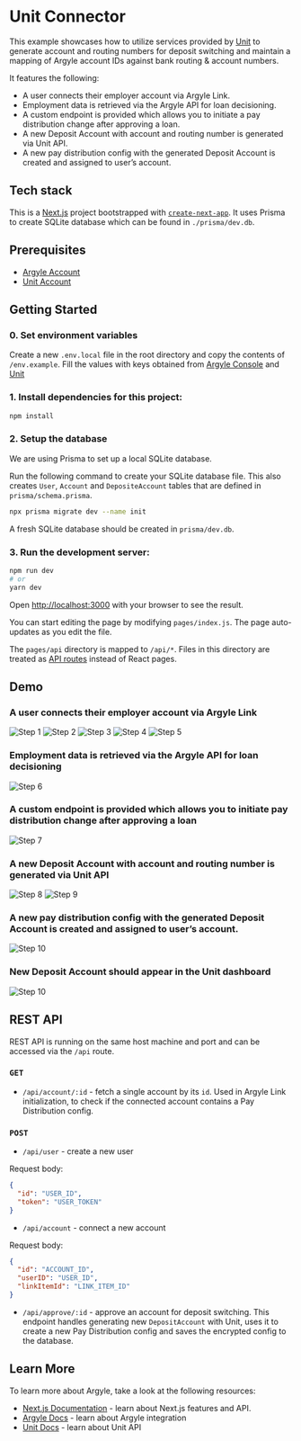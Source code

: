 # Unit Connector

This example showcases how to utilize services provided by [Unit](https://www.unit.co/) to generate account and routing numbers for deposit switching and maintain a mapping of Argyle account IDs against bank routing & account numbers.

It features the following:

- A user connects their employer account via Argyle Link.
- Employment data is retrieved via the Argyle API for loan decisioning.
- A custom endpoint is provided which allows you to initiate a pay distribution change after approving a loan.
- A new Deposit Account with account and routing number is generated via Unit API.
- A new pay distribution config with the generated Deposit Account is created and assigned to user’s account.

## Tech stack

This is a [Next.js](https://nextjs.org/) project bootstrapped with [`create-next-app`](https://github.com/vercel/next.js/tree/canary/packages/create-next-app). It uses Prisma to create SQLite database which can be found in `./prisma/dev.db`.

## Prerequisites

- [Argyle Account](https://console.argyle.com/sign-up)
- [Unit Account](https://www.unit.co/)

## Getting Started

### 0. Set environment variables

Create a new `.env.local` file in the root directory and copy the contents of `/env.example`. Fill the values with keys obtained from [Argyle Console](https://console.argyle.com/api-keys) and [Unit](https://app.s.unit.sh/api-tokens)

### 1. Install dependencies for this project:

```bash
npm install
```

### 2. Setup the database

We are using Prisma to set up a local SQLite database.

Run the following command to create your SQLite database file. This also creates `User`, `Account` and `DepositeAccount` tables that are defined in `prisma/schema.prisma`.

```bash
npx prisma migrate dev --name init
```

A fresh SQLite database should be created in `prisma/dev.db`.

### 3. Run the development server:

```bash
npm run dev
# or
yarn dev
```

Open [http://localhost:3000](http://localhost:3000) with your browser to see the result.

You can start editing the page by modifying `pages/index.js`. The page auto-updates as you edit the file.

The `pages/api` directory is mapped to `/api/*`. Files in this directory are treated as [API routes](https://nextjs.org/docs/api-routes/introduction) instead of React pages.

## Demo

### A user connects their employer account via Argyle Link

![Step 1](./assets/001.png)
![Step 2](./assets/002.png)
![Step 3](./assets/003.png)
![Step 4](./assets/004.png)
![Step 5](./assets/005.png)

### Employment data is retrieved via the Argyle API for loan decisioning

![Step 6](./assets/006.png)

### A custom endpoint is provided which allows you to initiate pay distribution change after approving a loan

![Step 7](./assets/007.png)

### A new Deposit Account with account and routing number is generated via Unit API

![Step 8](./assets/008.png)
![Step 9](./assets/009.png)

### A new pay distribution config with the generated Deposit Account is created and assigned to user’s account.

![Step 10](./assets/010.png)

### New Deposit Account should appear in the Unit dashboard

![Step 10](./assets/011.png)

## REST API

REST API is running on the same host machine and port and can be accessed via the `/api` route.

### `GET`

- `/api/account/:id` - fetch a single account by its `id`. Used in Argyle Link initialization, to check if the connected account contains a Pay Distribution config.

### `POST`

- `/api/user` - create a new user

Request body:

```json
{
  "id": "USER_ID",
  "token": "USER_TOKEN"
}
```

- `/api/account` - connect a new account

Request body:

```json
{
  "id": "ACCOUNT_ID",
  "userID": "USER_ID",
  "linkItemId": "LINK_ITEM_ID"
}
```

- `/api/approve/:id` - approve an account for deposit switching. This endpoint handles generating new `DepositAccount` with Unit, uses it to create a new Pay Distribution config and saves the encrypted config to the database.

## Learn More

To learn more about Argyle, take a look at the following resources:

- [Next.js Documentation](https://nextjs.org/docs) - learn about Next.js features and API.
- [Argyle Docs](https://argyle.com/docs) - learn about Argyle integration
- [Unit Docs](https://docs.unit.co/) - learn about Unit API
